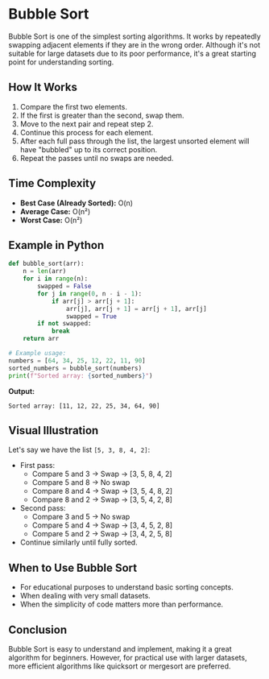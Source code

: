 # Bubble Sort

Bubble Sort is one of the simplest sorting algorithms. It works by repeatedly swapping adjacent elements if they are in the wrong order. Although it's not suitable for large datasets due to its poor performance, it's a great starting point for understanding sorting.

## How It Works

1. Compare the first two elements.
2. If the first is greater than the second, swap them.
3. Move to the next pair and repeat step 2.
4. Continue this process for each element.
5. After each full pass through the list, the largest unsorted element will have "bubbled" up to its correct position.
6. Repeat the passes until no swaps are needed.

## Time Complexity

- **Best Case (Already Sorted):** O(n)
- **Average Case:** O(n²)
- **Worst Case:** O(n²)

## Example in Python

```python
def bubble_sort(arr):
    n = len(arr)
    for i in range(n):
        swapped = False
        for j in range(0, n - i - 1):
            if arr[j] > arr[j + 1]:
                arr[j], arr[j + 1] = arr[j + 1], arr[j]
                swapped = True
        if not swapped:
            break
    return arr

# Example usage:
numbers = [64, 34, 25, 12, 22, 11, 90]
sorted_numbers = bubble_sort(numbers)
print(f"Sorted array: {sorted_numbers}")
```

**Output:**
```
Sorted array: [11, 12, 22, 25, 34, 64, 90]
```

## Visual Illustration

Let's say we have the list `[5, 3, 8, 4, 2]`:

- First pass:
  - Compare 5 and 3 → Swap → [3, 5, 8, 4, 2]
  - Compare 5 and 8 → No swap
  - Compare 8 and 4 → Swap → [3, 5, 4, 8, 2]
  - Compare 8 and 2 → Swap → [3, 5, 4, 2, 8]
- Second pass:
  - Compare 3 and 5 → No swap
  - Compare 5 and 4 → Swap → [3, 4, 5, 2, 8]
  - Compare 5 and 2 → Swap → [3, 4, 2, 5, 8]
- Continue similarly until fully sorted.

## When to Use Bubble Sort

- For educational purposes to understand basic sorting concepts.
- When dealing with very small datasets.
- When the simplicity of code matters more than performance.

## Conclusion

Bubble Sort is easy to understand and implement, making it a great algorithm for beginners. However, for practical use with larger datasets, more efficient algorithms like quicksort or mergesort are preferred.